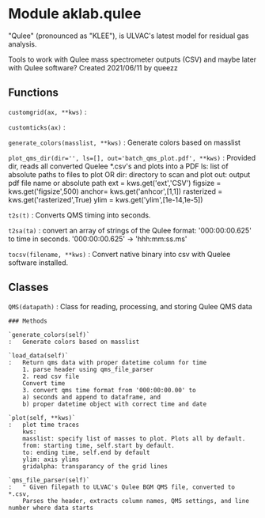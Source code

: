 Module aklab.qulee
==================
"Qulee" (pronounced as "KLEE"), is ULVAC's latest model for residual gas analysis. 

Tools to work with Qulee mass spectrometer outputs (CSV) and maybe later with Qulee software?
Created 2021/06/11 by queezz

Functions
---------

    
`customgrid(ax, **kws)`
:   

    
`customticks(ax)`
:   

    
`generate_colors(masslist, **kws)`
:   Generate colors based on masslist

    
`plot_qms_dir(dir='', ls=[], out='batch_qms_plot.pdf', **kws)`
:   Provided dir, reads all converted Quelee *.csv's and plots into a PDF
    ls: list of absolute paths to files to plot
        OR
    dir: directory to scan and plot
    out: output pdf file name or absolute path
    ext = kws.get('ext','CSV')
    figsize = kws.get('figsize',500)
    anchor= kws.get('anhcor',[1,1])
    rasterized = kws.get('rasterized',True)
    ylim = kws.get('ylim',[1e-14,1e-5])

    
`t2s(t)`
:   Converts QMS timing into seconds.

    
`t2sa(ta)`
:   convert an array of strings of the Qulee format: '000:00:00.625' to time in seconds.
    '000:00:00.625' -> 'hhh:mm:ss.ms'

    
`tocsv(filename, **kws)`
:   Convert native binary into csv with Quelee software installed.

Classes
-------

`QMS(datapath)`
:   Class for reading, processing, and storing Qulee QMS data

    ### Methods

    `generate_colors(self)`
    :   Generate colors based on masslist

    `load_data(self)`
    :   Return qms data with proper datetime column for time
        1. parse header using qms_file_parser
        2. read csv file
        Convert time
        3. convert qms time format from '000:00:00.00' to
        a) seconds and append to dataframe, and
        b) proper datetime object with correct time and date

    `plot(self, **kws)`
    :   plot time traces
        kws:
        masslist: specify list of masses to plot. Plots all by default.
        from: starting time, self.start by default.
        to: ending time, self.end by default
        ylim: axis ylims
        gridalpha: transparancy of the grid lines

    `qms_file_parser(self)`
    :   " Given filepath to ULVAC's Qulee BGM QMS file, converted to *.csv,
        Parses the header, extracts column names, QMS settings, and line number where data starts